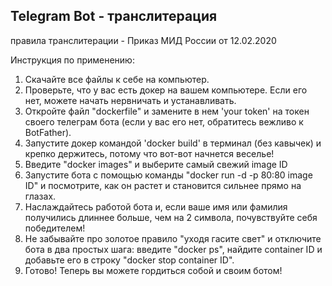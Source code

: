 ## Telegram Bot - транслитерация 
правила транслитерации - Приказ МИД России от 12.02.2020

Инструкция по применению: 
1. Скачайте все файлы к себе на компьютер.
2. Проверьте, что у вас есть докер на вашем компьютере. Если его нет, можете начать нервничать и устанавливать.
3. Откройте файл "dockerfile" и замените в нем 'your token' на токен своего телеграм бота (если у вас его нет, обратитесь вежливо к BotFather).
4. Запустите докер командой 'docker build' в терминал (без кавычек) и крепко держитесь, потому что вот-вот начнется веселье!
5. Введите "docker images" и выберите самый свежий image ID 
6. Запустите бота с помощью команды "docker run -d -p 80:80 image ID" и посмотрите, как он растет и становится сильнее прямо на глазах.
7. Наслаждайтесь работой бота и, если ваше имя или фамилия получились длиннее больше, чем на 2 символа, почувствуйте себя победителем!
8. Не забывайте про золотое правило "уходя гасите свет" и отключите бота в два простых шага: введите "docker ps", найдите container ID и добавьте его в строку "docker stop container ID".
9. Готово! Теперь вы можете гордиться собой и своим ботом!